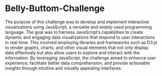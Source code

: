 # Belly-Buttom-Challenge

The purpose of this challenge was to develop and implement interactive visualizations using JavaScript, a versatile and widely-used programming language. The goal was to harness JavaScript’s capabilities to create dynamic and engaging data visualizations that respond to user interactions in real-time. This involved employing libraries and frameworks such as D3.js to render graphs, charts, and other visual elements that not only display data effectively but also allow users to explore and interact with the information. By leveraging JavaScript, the challenge aimed to enhance user experience, facilitate better data comprehension, and provide actionable insights through intuitive and visually appealing interfaces.
